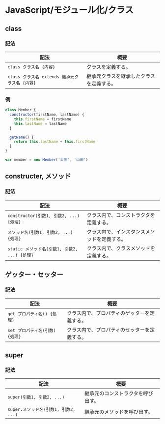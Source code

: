 # JavaScript/モジュール化/クラス

## class

### 記法

| 記法                                           | 概要                                     |
| ---------------------------------------------- | ---------------------------------------- |
| `class クラス名 {内容}`                        | クラスを定義する。                       |
| `class クラス名 extends 継承元クラス名 {内容}` | 継承元クラスを継承したクラスを定義する。 |

### 例

```js
class Member {
  constructor(firstName, lastName) {
    this.firstName = firstName
    this.lastName = lastName
  }

  getName() {
    return this.lastName + this.firstName
  }
}

var member = new Member('太郎', '山田')
```

## constructer, メソッド

### 記法

| 記法                                          | 概要                                         |
| --------------------------------------------- | -------------------------------------------- |
| `constructor(引数1, 引数2, ...) {処理}`       | クラス内で、コンストラクタを定義する。       |
| `メソッド名(引数1, 引数2, ...) {処理}`        | クラス内で、インスタンスメソッドを定義する。 |
| `static メソッド名(引数1, 引数2, ...) {処理}` | クラス内で、クラスメソッドを定義する。       |

## ゲッター・セッター

### 記法

| 記法                            | 概要                                         |
| ------------------------------- | -------------------------------------------- |
| `get プロパティ名() {処理}`     | クラス内で、プロパティのゲッターを定義する。 |
| `set プロパティ名(引数) {処理}` | クラス内で、プロパティのセッターを定義する。 |

## super

### 記法

| 記法                                  | 概要                               |
| ------------------------------------- | ---------------------------------- |
| `super(引数1, 引数2, ...)`            | 継承元のコンストラクタを呼び出す。 |
| `super.メソッド名(引数1, 引数2, ...)` | 継承元のメソッドを呼び出す。       |

